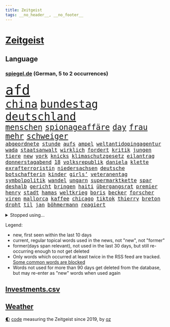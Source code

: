```yaml
---
title: Zeitgeist
tags: __no_header__, __no_footer__
---
```


# [Zeitgeist](https://oliz.io/zeitgeist/)

## Language

<h3><a href="https://www.spiegel.de" target="_blank">spiegel.de</a> (German, 5 to 2 occurrences)</h3>
<p style="font-family:monospace">
<span style="font-size:32pt"><a href="news_links.html#afd" class="current">afd</a></span>
<br>
<span style="font-size:25pt"><a href="news_links.html#china" class="current">china</a></span>
<span style="font-size:25pt"><a href="news_links.html#bundestag" class="current">bundestag</a></span>
<span style="font-size:25pt"><a href="news_links.html#deutschland" class="current">deutschland</a></span>
<br>
<span style="font-size:18pt"><a href="news_links.html#menschen" class="current">menschen</a></span>
<span style="font-size:18pt"><a href="news_links.html#spionageaffäre" class="new">spionageaffäre</a></span>
<span style="font-size:18pt"><a href="news_links.html#day" class="current">day</a></span>
<span style="font-size:18pt"><a href="news_links.html#frau" class="current">frau</a></span>
<span style="font-size:18pt"><a href="news_links.html#mehr" class="current">mehr</a></span>
<span style="font-size:18pt"><a href="news_links.html#schweiger" class="current">schweiger</a></span>
<br>
<span style="font-size:12pt"><a href="news_links.html#abgeordnete" class="current">abgeordnete</a></span>
<span style="font-size:12pt"><a href="news_links.html#stunde" class="current">stunde</a></span>
<span style="font-size:12pt"><a href="news_links.html#aufs" class="current">aufs</a></span>
<span style="font-size:12pt"><a href="news_links.html#ampel" class="current">ampel</a></span>
<span style="font-size:12pt"><a href="news_links.html#weltantidopingagentur" class="new">weltantidopingagentur</a></span>
<span style="font-size:12pt"><a href="news_links.html#wada" class="new">wada</a></span>
<span style="font-size:12pt"><a href="news_links.html#staatsanwalt" class="current">staatsanwalt</a></span>
<span style="font-size:12pt"><a href="news_links.html#wirklich" class="current">wirklich</a></span>
<span style="font-size:12pt"><a href="news_links.html#fordert" class="current">fordert</a></span>
<span style="font-size:12pt"><a href="news_links.html#kritik" class="current">kritik</a></span>
<span style="font-size:12pt"><a href="news_links.html#jungen" class="current">jungen</a></span>
<span style="font-size:12pt"><a href="news_links.html#tiere" class="current">tiere</a></span>
<span style="font-size:12pt"><a href="news_links.html#new" class="current">new</a></span>
<span style="font-size:12pt"><a href="news_links.html#york" class="current">york</a></span>
<span style="font-size:12pt"><a href="news_links.html#knicks" class="current">knicks</a></span>
<span style="font-size:12pt"><a href="news_links.html#klimaschutzgesetz" class="new">klimaschutzgesetz</a></span>
<span style="font-size:12pt"><a href="news_links.html#eilantrag" class="current">eilantrag</a></span>
<span style="font-size:12pt"><a href="news_links.html#donnerstagabend" class="current">donnerstagabend</a></span>
<span style="font-size:12pt"><a href="news_links.html#18" class="current">18</a></span>
<span style="font-size:12pt"><a href="news_links.html#volksrepublik" class="current">volksrepublik</a></span>
<span style="font-size:12pt"><a href="news_links.html#daniela" class="current">daniela</a></span>
<span style="font-size:12pt"><a href="news_links.html#klette" class="current">klette</a></span>
<span style="font-size:12pt"><a href="news_links.html#exrafterroristin" class="current">exrafterroristin</a></span>
<span style="font-size:12pt"><a href="news_links.html#niedersachsen" class="current">niedersachsen</a></span>
<span style="font-size:12pt"><a href="news_links.html#deutsche" class="current">deutsche</a></span>
<span style="font-size:12pt"><a href="news_links.html#botschafterin" class="new">botschafterin</a></span>
<span style="font-size:12pt"><a href="news_links.html#kinder" class="current">kinder</a></span>
<span style="font-size:12pt"><a href="news_links.html#girls’" class="new">girls’</a></span>
<span style="font-size:12pt"><a href="news_links.html#veteranentag" class="current">veteranentag</a></span>
<span style="font-size:12pt"><a href="news_links.html#symbolpolitik" class="new">symbolpolitik</a></span>
<span style="font-size:12pt"><a href="news_links.html#wandel" class="new">wandel</a></span>
<span style="font-size:12pt"><a href="news_links.html#ungarn" class="current">ungarn</a></span>
<span style="font-size:12pt"><a href="news_links.html#supermarktkette" class="current">supermarktkette</a></span>
<span style="font-size:12pt"><a href="news_links.html#spar" class="new">spar</a></span>
<span style="font-size:12pt"><a href="news_links.html#deshalb" class="current">deshalb</a></span>
<span style="font-size:12pt"><a href="news_links.html#gericht" class="current">gericht</a></span>
<span style="font-size:12pt"><a href="news_links.html#bringen" class="current">bringen</a></span>
<span style="font-size:12pt"><a href="news_links.html#haiti" class="current">haiti</a></span>
<span style="font-size:12pt"><a href="news_links.html#übergangsrat" class="new">übergangsrat</a></span>
<span style="font-size:12pt"><a href="news_links.html#premier" class="current">premier</a></span>
<span style="font-size:12pt"><a href="news_links.html#henry" class="current">henry</a></span>
<span style="font-size:12pt"><a href="news_links.html#stadt" class="current">stadt</a></span>
<span style="font-size:12pt"><a href="news_links.html#hamas" class="current">hamas</a></span>
<span style="font-size:12pt"><a href="news_links.html#weltkrieg" class="current">weltkrieg</a></span>
<span style="font-size:12pt"><a href="news_links.html#boris" class="current">boris</a></span>
<span style="font-size:12pt"><a href="news_links.html#becker" class="current">becker</a></span>
<span style="font-size:12pt"><a href="news_links.html#forscher" class="current">forscher</a></span>
<span style="font-size:12pt"><a href="news_links.html#viren" class="current">viren</a></span>
<span style="font-size:12pt"><a href="news_links.html#mallorca" class="current">mallorca</a></span>
<span style="font-size:12pt"><a href="news_links.html#kaffee" class="current">kaffee</a></span>
<span style="font-size:12pt"><a href="news_links.html#chicago" class="current">chicago</a></span>
<span style="font-size:12pt"><a href="news_links.html#tiktok" class="current">tiktok</a></span>
<span style="font-size:12pt"><a href="news_links.html#thierry" class="current">thierry</a></span>
<span style="font-size:12pt"><a href="news_links.html#breton" class="new">breton</a></span>
<span style="font-size:12pt"><a href="news_links.html#droht" class="current">droht</a></span>
<span style="font-size:12pt"><a href="news_links.html#til" class="current">til</a></span>
<span style="font-size:12pt"><a href="news_links.html#jan" class="current">jan</a></span>
<span style="font-size:12pt"><a href="news_links.html#böhmermann" class="current">böhmermann</a></span>
<span style="font-size:12pt"><a href="news_links.html#reagiert" class="current">reagiert</a></span>
</p>
<details>
<summary>Stopped using...</summary>
<p class="former" style="font-size:12pt">
atmosphäre(1281) cdupolitiker(1281) vergewaltigung(1281) kündigen(1280) verschoben(1280) aktivisten(1279) erneute(1279) flüchtlinge(1279) nachfolge(1279) nachfolger(1279) persönliche(1279) gefährlichen(1278) kabinett(1278) rest(1278) sprache(1278) beispielen(1277) draußen(1277) kolumnist(1277) kraftvoll(1277) nigeria(1277) normal(1277) protestiert(1277) rückschlag(1277) schwedische(1277) coronavirus(1276) dokumente(1276) einstigen(1276) klima(1276) ließen(1276) nein(1276) stolz(1276) wehrt(1276) zuversicht(1276) aussage(1275) benzin(1275) coronakrise(1275) energien(1275) entschuldigt(1275) nominiert(1275) engagement(1274) gewählt(1274) infektionen(1274) jüngeren(1274) lebte(1274) erwägt(1273) institut(1273) kollaps(1273) null(1273) schwierigkeiten(1273) strecke(1273) vergessen(1273) vermehrt(1273) zahlreichen(1273) 26(1272) kohle(1272) nordsee(1272) teilnehmer(1272) trainieren(1272) 50000(1271) 65(1271) fußballprofi(1271) leichen(1271) oliver(1271) pflege(1271) verschieben(1271) verweigert(1271) zählen(1271) entlastet(1270) gehalten(1270) jagd(1270) massiven(1270) radikal(1270) drehen(1269) parteichef(1269) sicherte(1269) vertrauen(1269) babys(1268) belarussische(1268) beschäftigte(1268) handelt(1268) schüssen(1268) verpasst(1268) fließt(1267) kanzleramt(1267) missbraucht(1267) sache(1264) vorgestellt(1264) wies(1263) 32(1262) genauso(1262) kim(1262) distanziert(1261) mieten(1261) begriff(1260) demokratische(1259) sozialdemokraten(1259) fortgesetzt(1258) nachfrage(1257) abgelehnt(1256) offenbart(1256) einschränkungen(1255) führenden(1255) schießen(1255) harten(1254) mission(1254) bestmarke(1251) rettung(1251) sitzung(1251) entschuldigung(1249) hinten(1249) bisherigen(1248) münster(1248) pfund(1248) heftiger(1247) verhandeln(1245) händler(1244) geblieben(1237) dutzend(1234) verpasste(1234) katharina(1233) günther(1229) kontert(1229) verdoppelt(1222) missbrauchs(1221) sammeln(1214) heidelberg(1189) enthalten(1086) verlag(1086) charles(1082) drohende(1038) fachkräftemangel(1020) kroatien(1007) gremium(986) polnischen(983) wellen(980) schwarz(966) umkämpften(965) liebsten(951) gehälter(943) fifa(942) gefiel(934) games(926) millionenhöhe(920) demo(919) jährlich(908) empfehlen(905) hendrik(902) 41(893) schülerin(882) verteidiger(881) fußballs(876) coaching(872) laura(866) bat(830) ben(820) beschäftigen(819) zusammenhalt(817) bonn(811) schwieriger(811) explosionen(810) oppositionellen(777) samt(773) jennifer(768) gebiete(763) zugenommen(762) schneiden(760) erneuerbare(756) langsam(750) patrick(743) besetzten(736) hammer(710) dahin(705) export(705) heiß(705) aufeinander(698) unterlag(696) gefällt(688) exuspräsident(684) iii(677) belegt(673) kühnert(673) besseren(667) sexuell(667) misshandelt(662) wozu(655) profi(653) grün(651) partnerin(650) entschuldigen(644) fassungslos(639) 27jährige(637) stören(633) eigentliche(627) verträge(625) antony(622) studentin(609) ganzes(604) hände(602) herunter(598) träumt(592) nackt(587) überreste(584) machtmissbrauch(570) kollege(562) eingeschaltet(561) hit(549) spaltet(548) pjöngjang(540) karriereberaterin(532) fraktionschef(526) schwarzer(526) umfassende(526) abgeben(522) überzeugte(521) aussichten(516) ausgemacht(514) spielzeug(514) one(513) bedienen(512) ig(509) metall(509) singt(505) überlebende(502) unerlaubt(501) durcheinander(490) mächtige(487) jong(486) un(486) machtkampf(485) gekündigt(480) kulturkampf(475) opfers(473) gebühren(462) nizza(460) plätze(459) erfährt(458) statistik(455) emotionale(452) 18jähriger(451) interessante(451) prozesse(448) gedenken(443) wettlauf(439) alcaraz(436) jene(436) erneuter(431) nicolas(429) weimar(427) eskalierte(426) panik(421) stillstand(415) wahlsieger(415) verzögerung(414) geschnappt(410) instituts(409) ausflug(407) menschliche(406) niger(404) rio(400) ankommen(397) duisburg(394) gestreikt(394) wagenknechts(394) transformation(389) eingeladen(388) gesprächen(386) hollywoodstar(384) optionen(383) bezieht(382) denkmal(380) dürren(380) beschreiben(377) parteichefin(377) w(377) geschwächt(376) errichten(375) 2027(373) bundesligist(371) heimlich(371) wiedergewählt(369) länderspiele(368) produkt(368) gekürt(367) linkspartei(367) arten(366) drohte(365) 13jährige(364) lebenden(360) solar(356) staatsbürger(356) stuft(355) massenhaft(353) beine(351) gedenkt(350) luxus(349) ost(347) belgische(344) ikone(343) eingeschlagen(342) auffällig(341) berühmtesten(333) miese(333) filmbranche(332) radikalisierung(331) schief(330) gegnern(329) drang(327) massen(323) protestierten(322) neuwahlen(319) achtjährige(315) bekennt(315) einwanderung(309) cool(308) gestrandet(306) leichte(304) blockierte(303) abenteuer(301) schlucht(296) abschaffen(295) trauma(295) bundesarbeitsgericht(294) missstände(293) errichtet(292) reiner(292) vorlegen(289) spaghetti(286) vorbilder(286) gesellschaftliche(285) philosoph(285) telefon(285) drückt(282) 30jähriger(281) warnungen(281) weltspitze(281) landeshauptstadt(280) gleichermaßen(279) massiver(278) nationalteam(278) werner(278) präsidentenwahl(277) strafverfahren(277) burger(273) essener(273) soziologe(273) effizienter(272) goldene(269) metropole(264) brandmauer(262) realistisch(261) perfide(260) seele(259) heim(258) erstaunlich(257) terroranschläge(257) geleistet(256) iphone(256) andré(255) angabe(254) unterscheiden(254) nächster(252) entstand(250) geflohen(250) angefeindet(249) milliardenschweres(249) südkoreanische(247) inka(245) geprüft(243) netanyahus(243) erschien(242) kranke(241) beschwört(240) debütant(240) mächtigsten(240) kanzlerpartei(239) reinen(239) chancenlos(237) sichergestellt(237) exfrau(235) hebel(235) bestens(234) sozial(234) verglichen(234) fußballweltverband(233) andauern(232) repression(232) tätig(231) asylsuchende(228) körperliche(228) unbeeindruckt(228) hall(226) makeup(225) rucksack(225) karlsruher(224) karrierecoach(224) nordkoreas(219) jugendorganisation(218) vorstände(217) pannen(215) evergrande(214) kontrollverlust(214) immobilienkrise(213) verunglückte(213) vertreiben(212) thiel(211) indiz(210) verbannen(207) beschwert(206) düsteren(206) glänzt(206) son(205) 23jährigen(204) digitaler(204) spdgeneralsekretär(204) katzen(203) müde(203) noten(203) tauchen(203) 99(202) ecke(202) frisches(202) filmpreis(201) peinliche(201) sexualisierten(201) appellieren(199) nagel(199) angeführt(196) berüchtigte(196) estlands(196) kallas(196) kritikerin(195) erstaunliche(194) kräftiger(194) kubicki(194) ständige(194) chip(193) sekunde(193) widmete(193) baute(192) kehrtwende(191) flüchtlingspolitik(190) weitreichenden(190) millionensumme(189) geschäftspartner(188) grenzregion(187) leitzins(187) längerem(187) verschickt(187) sanitäter(186) tolle(186) 54jähriger(185) ägyptens(185) bahnsteig(184) betriebsrat(184) gewährt(184) militäroffensive(183) bist(182) kanadier(181) südchinesischen(181) belgrad(178) einiger(178) irreguläre(178) mars(178) flieht(177) gefüllt(177) lahmgelegt(176) olympiaqualifikation(176) husten(175) klarheit(175) schuster(175) größenwahn(174) tanzen(174) angerufen(173) exemplare(173) geschleudert(173) überfüllten(173) bas(172) bevorstehen(172) bundestagspräsidentin(172) bärbel(172) immobilienriesen(172) stadtzentrum(172) krebsdiagnose(171) kongress(170) oberlandesgericht(169) hoffnungszeichen(168) jordanien(168) gestorbenen(167) wiedervereinigung(167) bodenoffensive(165) gewähren(165) normale(165) angeschlagen(164) europameisterschaft(164) raketenbeschuss(164) spender(164) überfielen(164) dreistellige(163) eingedrungen(162) nordwesten(162) ortschaften(162) überraschende(162) fröhlich(161) wohnraum(161) regierungserklärung(160) vulkanausbruch(160) solange(158) cottbus(157) enttäuschen(156) luxushotel(156) raketenangriffen(156) afghanen(155) sicherheitsgründen(155) tatortvote(154) vaude(154) mogelpackung(153) versperrt(153) baukosten(152) symbolen(152) wahlsieg(152) exportiert(149) südchinesisches(149) häme(148) crown(147) freiem(147) furchtbar(147) lernte(146) anreize(144) db(144) mangelt(144) angestrebte(143) erwünscht(143) kanzlerkandidat(143) neffe(143) spendet(141) 60000(140) spdfraktionschef(140) sprit(140) haderte(139) natopartner(139) bedingt(138) geräten(138) staatsoberhaupt(138) lieferkettengesetz(137) 240(136) abgeraten(136) schwachstellen(136) portugals(135) wisconsin(135) bären(134) erfolgsserie(134) stone(134) empathie(133) kleider(133) nürnberger(133) torjäger(133) verlagern(133) bertelsmann(131) gazas(131) psychologe(131) staatsanwälte(131) zerschlagung(131) touristenattraktion(130) toleranz(129) gedrängt(128) verstaatlichung(128) janeiro(127) lava(127) mutmaßlichem(127) vollzieht(127) durchgang(126) prägenden(126) ließe(125) taugt(125) fördere(124) geplantes(124) krankenhausreform(124) oscars(124) überlastung(124) christlichen(123) denke(123) vernunft(123) versteigern(123) flaggen(122) gebilligt(121) klugen(121) spoiler(121) armin(120) genügend(120) usverteidigungsminister(120) landwirtschaftsminister(119) verhelfen(119) vermittlungsausschuss(119) wachstumschancengesetz(119) argument(118) berufsgruppen(118) demnächst(118) neuseelands(118) portemonnaie(118) renten(118) tina(118) verfallen(118) überzieht(118) dauerkrise(117) kalabrien(117) kühe(117) milder(117) notlage(117) krankenpfleger(116) notbremse(116) straftäter(116) erstarken(115) freddie(114) güterverkehr(114) mercury(114) stoffe(114) legende(113) bestehe(112) catherine(112) hebamme(112) niko(112) strompreisen(112) buchempfehlungen(111) gesamtweltcup(111) gier(111) konservativer(111) zone(111) eingeschlossenen(110) konstantin(110) zeitalter(110) zuversichtlich(110) agentur(109) falle(109) versteht(109) inhaftierten(108) onlinehändler(108) aktiviert(107) präsidentschaftswahlen(107) schusswunden(107) abende(106) brasilianische(106) eiskunstlauf(106) fernzüge(106) arbeitgebern(105) beschränken(105) inhaftiert(105) air(104) kernenergie(104) staatssekretär(104) verzicht(104) 1945(103) grandslamsiegerin(103) interessieren(103) tiefsten(103) wohnhausbrand(103) prägende(102) schritte(102) verkünden(102) zunehmende(102) angezweifelt(101) gezahlt(101) postete(101) weggefährten(101) agrardiesel(100) alkoholkonsum(99) aufstiegsrennen(99) belastungen(99) boerne(99) luftalarm(99) mikro(99) nominierungen(99) österreicher(99) finanziellen(98) länderkammer(98) machtwechsel(98) medienhäuser(98) viereinhalb(98) bernhard(97) bundeswehrsoldaten(97) gerissen(97) stürmt(97) cavallo(96) verschenken(96) konsumenten(95) vorgänge(95) belgorod(94) kandidatin(94) uspräsidentschaftswahl(94) westukraine(94) gestresst(93) masters(92) pavlović(92) 118(91) ausgelagert(91) begegnen(91) eughurteil(91) hausbesitzer(91) kulturbetriebs(91) provokationen(91) fossil(90) hoheitsansprüche(90) huthimilizen(90) jensen(90) meeresgebiet(90) touren(90) transaktion(90) vorsatz(90) berufe(89) eigentum(89) kinderpornografie(89) muskeln(89) preiswerte(89) stiller(89) überschatten(89) 136(88) bastian(88) fritz(88) gastronomen(88) hansa(88) jeans(88) nvidia(88) taipeh(88) wettkampf(88) wundersame(88) 1980(87) sand(87) bekennerschreiben(86) betreuung(86) ex30(86) kunstwerk(86) langlebig(86) nussbaum(86) pazifik(86) volvo(86) vorm(86) abfahrt(85) artillerie(85) brasilianer(85) britin(85) cdu/csu(85) luftraumverletzung(85) oregon(85) schmid(85) 53jähriger(84) einrichten(84) neuwahl(84) prima(84) regalen(84) ruiniert(84) wilhelm(84) audi(83) duellen(83) gesetzliche(83) leichtes(83) sturmfluten(83) verschuldet(83) abbringen(82) ardserie(82) üppig(82) badenwürttembergischen(81) cotrainer(81) drangen(81) helme(81) spitzenkoch(81) abgeworfen(80) kabul(80) chrome(79) expolizist(79) schmecken(79) brüllende(78) gefürchtet(78) stromausfälle(78) vorsorglich(78) anreiz(77) dankbarkeit(77) generals(77) hoteliers(77) livestreams(77) mehrjährige(77) privates(77) spiegelnewsletter(77) täters(77) flugzeugträger(76) gepäck(76) hermès(76) justizministerium(76) kompaktsuv(76) rückwirkend(76) stürmten(76) testspiele(76) verließen(76) weiblicher(76) zulasten(76) zurückzukehren(76) 2009(75) cnn(75) cross(75) ernährungswissenschaftlerin(75) gewaltiger(75) giftigsten(75) glücklose(75) hebei(75) himmels(75) medizinisches(75) predigt(75) schusswaffen(75) strategischer(75) yuval(75) zögerlich(75) überfüllte(75) alaskaairlinesboeing(74) einigem(74) immobilienkredite(74) energieministerin(73) losgehen(73) nachzudenken(73) schalkes(73) etlicher(72) parallelwelt(72) ruandamodell(72) unonothilfekoordinator(72) vorankommen(72) anwesend(71) ausgang(71) frühes(71) gekracht(71) luftschlägen(71) marlene(71) millionenerbin(71) ministerien(71) agrardieselsubventionen(70) bauerndemos(70) flugtaxis(70) geschwiegen(70) gras(70) jobcentern(70) komplexen(70) sexarbeiterin(70) uskonkurrenten(70) angekündigten(69) anwaltskosten(69) dominant(69) gleichaltrigen(69) mäzen(69) phantom(69) rallye(69) reemtsma(69) sozialforschung(69) überraschen(69) bundestrainers(68) gegenmaßnahmen(68) scheidet(68) terrormiliz(68) trainersuche(68) vereinnahmung(68) argumente(67) engelhorn(67) entlastungen(67) festgenommene(67) getreide(67) handballer(67) hungertod(67) lautstark(67) londons(67) neuheiten(67) stillstehen(67) stöbern(67) unbezahlbar(67) vorwirft(67) wienerin(67) winterstürme(67) angehen(66) ausprobieren(66) finanzielle(66) jugendtrainer(66) mitteilte(66) sondersitzung(66) vergleichbare(66) 2050(65) abwehren(65) ball(65) funktion(65) nachholbedarf(65) shein(65) unwort(65) werks(65) zerrissen(65) überzeugendem(65) gefühlen(64) hauptgründe(64) kommunisten(64) lästert(64) palmen(64) riesenslalom(64) umwirbt(64) aufgespürt(63) biodiesel(63) dolomiten(63) grindavik(63) liebesleben(63) mittelfeldspielerin(63) stromausfällen(63) verkehrschaos(63) wohlstands(63) bildungsministerin(62) blenden(62) ergangen(62) heißluftballon(62) russisch(62) schmallippig(62) sparprogramm(62) bezogen(61) hose(61) korallenriffe(61) riegel(61) taurusmarschflugkörper(61) wohnungsbrand(61) aryna(60) freigeben(60) groteske(60) sabalenka(60) zeitweilig(60) ärztliche(60) gigaset(59) oberfranken(59) sonderlich(59) vergewaltigungen(59) wunschliste(59) altmeister(58) liverpools(58) vermieter(58) verübte(58) zeugnis(58) angehoben(57) besonderer(57) mähroboter(57) uvalde(57) grotesk(56) ideale(56) influencerinnen(56) montagmorgen(56) dänischem(55) geparkte(55) spdparteichef(55) verteidigungsplan(55) atemnot(54) reichenhall(54) sapiens(54) streng(54) menschheitsgeschichte(53) pannenserie(53) rückstände(53) unkonzentriert(53) wildschwein(53) achtungserfolg(52) erfolgsspur(52) fraglich(52) gewagt(52) katalonien(52) parlamentspräsidentin(52) schrift(52) bedeutendsten(51) bundesgesundheitsminister(51) d(51) maßstäbe(51) passat(51) vitamin(51) achtzigern(50) binden(50) erkrankten(50) fa(50) glückte(50) lebenslang(50) benkopleite(49) einzufrieren(49) frühlingsgefühle(49) hing(49) immobilienkonzerns(49) wochenlanger(49) zauber(49) ächzt(49) augenzeugen(48) beliefert(48) bundesstraße(48) jahrzehntelange(48) trotzig(48) vergütung(48) auseinanderliegen(47) ausgewählte(47) beobachtungen(47) beschränkt(47) exfreund(47) extinguishers(47) konstruiert(47) lufthansabodenpersonal(47) partnern(47) sahelzone(47) tee(47) tyre(47) verirrte(47) 180000(46) fani(46) gebote(46) willis(46) absolviert(45) ampelfraktionen(45) compact(45) herkömmliche(45) oleksandr(45) posse(45) sechste(45) vermittler(45) weimarer(45) compactmagazin(44) einfachste(44) geiseldrama(44) mexikostadt(44) vorgetäuschten(44) ansonsten(43) quarantäne(43) spontan(43) befürchtungen(42) gutbehrami(42) klärt(42) lara(42) schweizerin(42) terrors(42) 74(41) genz(41) krankenwagen(41) lösten(41) stromnetze(41) vorschrift(41) aktenzeichen(40) erhältlich(40) hereingefallen(40) passant(40) altersgrenze(39) anika(39) aufheben(39) ewigkeit(39) haftet(39) intensive(39) klischees(39) nebenwirkungen(39) sabine(39) wangerooge(39) aufpreis(38) cordula(38) fußballbundesligisten(38) geheimdiensten(38) ohren(38) originelle(38) spektakels(38) unionschef(38) verpflichtungen(38) wahlfarce(38) betriebsratswahl(37) bizarre(37) herrn(37) kaltem(37) natomitglieder(37) sumoringer(37) washingtons(37) bear(36) kw(36) netten(36) sohns(36) sportartikelhersteller(36) topmodel(36) kaja(35) rollstuhl(35) ursprung(35) vertragen(35) ausrasten(34) geländer(34) menschenrechtsaktivistin(34) verstorben(34) änderte(34) abwechslung(33) falschinformationen(33) komponenten(33) nachwuchsbasketballer(33) oberhausen(33) persönliches(33) rheinmetall(33) teslawerk(33) vizebürgermeister(33) alpha(32) dani(32) elizabeth(32) hysterische(32) klarmachen(32) skifahrerin(32) stabile(32) vorgegangen(32) komponist(31) landesverrat(31) mitmachen(31) begnügen(30) chefcoach(30) kremltruppen(30) kusminow(30) rückruf(30) tods(30) tränende(30) angekündigte(29) biathlet(29) börsengang(29) fing(29) germany’s(29) minderheitsregierung(29) next(29) pendelt(29) tauruslieferung(29) thcgrenzwert(29) täuschen(29) ussenator(29) biopics(28) deserteur(28) exfußballer(28) fsb(28) kinderbüchern(28) krachte(28) niederländisches(28) philippinisches(28) putsch(28) salzburg(28) zuschauerrolle(28) zweitligisten(28) einsammeln(27) reddit(27) taurusmarschflugkörpern(27) verbesserungen(27) vermutung(27) wahres(27) barbiefilm(26) internen(26) kriegsversehrten(26) schicke(26) wasserstoffaffäre(26) zendaya(26) abgesägt(25) bahnt(25) gerührt(25) löhne(25) verbrechens(25) übergroße(25) schmerzhafte(24) speicherung(24) zerbrachen(24) grundschüler(23) interest(23) psychisch(23) verstörenden(23) douglas(22) erfolgsaussichten(22) favorisierten(22) frauchen(22) hansböcklerstiftung(22) jamal(22) komplizen(22) musiala(22) nemesis(22) raffinerie(22) strebte(22) zecken(22) ablehnt(21) aufregende(21) cduspitzenkandidat(21) erneuerbarer(21) handgemenge(21) irina(21) kürze(21) schumer(21) signagläubiger(21) trinkwasser(21) verurteilter(21) elterntaxis(20) garden(20) lunge(20) philosophie(20) rosiges(20) cochefin(19) idaho(19) tankred(19) verlagen(19) weltsicherheitsrat(19) alleingang(18) bundeswehrsoldat(18) ersatz(18) filmschaffende(18) milliardärs(18) unangemessen(18) feministische(17) jünger(17) baumhäuser(16) beitragszahler(16) demokratischer(16) gattung(16) montenegro(16) rennens(16) taurusleak(16) ungenutzt(16) wandels(16) wiedergutmachung(16) 18jährigen(15) 38jährige(15) argumentation(15) australischen(15) busbahnhof(15) dianas(15) raste(15) sulayem(15) auswärts(14) ferkel(14) hinterlegt(14) lebensbedrohlich(14) todesstoß(14) tvinterview(14) imageschaden(13) langweilig(13) looks(13) populismus(13) rupert(13) stechen(13) verkehrsministerium(13) beschimpfen(12) flughafens(12) schlichter(12) alters(11) anthropozän(11) erdzeitalter(11) kulinarik(11) schulkinder(11) schüren(11) steigflug(11) verfassungswidrig(11)
</p>
</details>
<p>Legend:
<ul>
<li><span class="new">new</span>, first seen within the last 10 days</li>
<li><span class="current">current</span>, regular topical words used in the news, not "new", not "former"</li>
<li><span class="former">former(days span relevant)</span>, not used in the last 30 days, but still re-occurring enough to not get deleted</li>
<li>Only words which occurred at least twice in the RSS feed are tracked. <a href="language/filters.py">Some common words are blocked</a></li>
<li>Words not used for more than 90 days get deleted from the database, but may re-enter as "new" words when used again</li>
</ul>
</p>

## [Investments](investments.html)[.csv](investments.csv)

## [Weather](weather.html)

<footer>
<a href="javascript:toggleTheme()" class="nav">🌓</a>
<a href="https://github.com/ooz/zeitgeist">code</a> measuring the Zeitgeist since 2019, by <a href="https://oliz.io">oz</a>
</footer>
